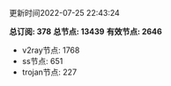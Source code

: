 更新时间2022-07-25 22:43:24

**总订阅: 378**
**总节点: 13439**
**有效节点: 2646**
- v2ray节点: 1768
- ss节点: 651
- trojan节点: 227
